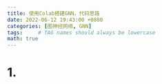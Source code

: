 ```yaml
---
title: 使用Colab搭建GNN，代码思路
date: 2022-06-12 19:43:00 +0800
categories: [图神经网络, GNN]
tags:     # TAG names should always be lowercase
math: true
---
```

# 1. 
